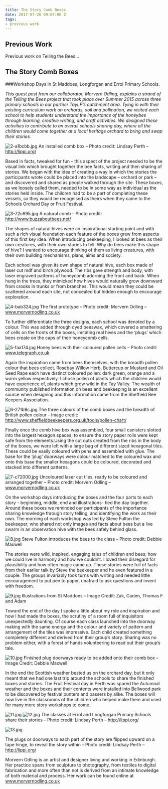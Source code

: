 ```yaml
---
title: The Story Comb Boxes
date: 2017-07-26 09:07:00 Z
tags:
- previous work
---
```


## Previous Work

Previous work on Telling the Bees...

## The Story Comb Boxes

###Workshop Days in St Maddoes, Longforgan and Errol Primary Schools.

*This guest post from our collaborator, Morvern Odling, explains a strand of the Telling the Bees project that took place over Summer 2015 across three primary schools in our partner TayLP’s catchment area. Tying in with their existing curriculum work on orchards, soil and pollination, we visited each school to help students understand the importance of the honeybee through learning, creative writing, and craft activities. We designed these activities to contribute to an overall schools sharing day, where all the children would come together at a local heritage orchard to bring and swap their stories.*
 
![2-a1bcbb.jpg](/uploads/2-a1bcbb.jpg)
An installed comb box – Photo credit:  Lindsay Perth – http://lippi.org/
 
Based in facts, tweaked for fun – this aspect of the project needed to be the visual link which brought together the bee facts, writing and then sharing of stories. We began with the idea of creating a way in which the stories the participants wrote could be placed into the landscape – orchard or park – and discovered and shared as people walked through the site. These boxes, as we loosely called them, needed to be in some way as individual as the stories held inside. The children had to be a part of completing these vessels, so they would be recognised as theirs when they came to the Schools Orchard Day or Fruit Festival.
 
![3-72c695.jpg](/uploads/3-72c695.jpg)
A natural comb – Photo credit: http://www.buzzaboutbees.net/
 
The shapes of natural hives were an inspirational starting point and with such a rich visual foundation each feature of the boxes grew from aspects of this first key idea. When introducing beekeeping, I looked at bees as their own creatures, with their own stories to tell. Why do bees make this shape of hive? I wanted to encourage thinking of them as living creatures, with their own building mechanisms, plans, aims and society.

Each school was given its own shape of natural hive, each box made of laser cut mdf and birch plywood. The ribs gave strength and body, with laser engraved patterns of honeycomb adorning the front and back. When hung in the trees, they mimicked how hives would naturally grow downward from crooks in trunks or from branches. This would mean they could be scattered around each site, not concealed but hidden enough to encourage exploration.
 
![4-bab324.jpg](/uploads/4-bab324.jpg)
The first prototype – Photo credit: Morvern Odling – www.morvernodling.co.uk

To further differentiate the three designs, each school was denoted by a colour. This was added through dyed beeswax, which covered a smattering of cells on the fronts of the boxes, imitating real hives and the ‘plugs’ which bees create on the caps of their honeycomb cells.
 
![5-faa174.jpg](/uploads/5-faa174.jpg)
Honey bees with their coloured pollen cells – Photo credit: www.telegraph.co.uk

Again the inspiration came from bees themselves, with the breadth pollen colour that bees collect. Rosebay Willow Herb, Buttercup or Mustard and Oil Seed Rape each have distinct coloured pollen: dark green, orange and a warm yellow respectively. I chose pollen of plants which the children would have experience of, plants which grow wild in the Tay Valley. The wealth of community published information on bees and beekeeping is an excellent source when designing and this information came from the Sheffield Bee Keepers Association.
 
![6-271b9c.jpg](/uploads/6-271b9c.jpg)
The three colours of the comb boxes and the breadth of British pollen colour – Image credit: http://www.sheffieldbeekeepers.org.uk/tools/pollen-chart/
 
Finally once the comb hive box was assembled, four small canisters slotted into the largest hexagon spaces; to ensure the story paper rolls were kept safe from the elements.Using the cut outs created from the ribs in the body of the boxes, we were left with a large bag of different sized hexagonal tiles. These could be easily coloured with pens and assembled with glue. The base for the ‘plug’ doorways were colour matched to the coloured wax and onto this base the smaller hexagons could be coloured, decorated and stacked into different patterns.
 
![7-c72000.jpg](/uploads/7-c72000.jpg)
Uncoloured laser cut tiles, ready to be coloured and arranged together – Photo credit: Morvern Odling – www.morvernodling.co.uk
 
On the workshop days introducing the boxes and the four parts to each story – beginning, middle, end and illustrations- tied the day together. Around these boxes we reminded our participants of the importance sharing knowledge through story telling, and identifying the work as their own. The morning of each workshop was led by Steve Fulton the beekeeper, who shared not only images and facts about bees but a live swarm in an observation hive with the bees safely behind glass.
  
![8.jpg](/uploads/8.jpg)
Steve Fulton introduces the bees to the class – Photo credit: Debbie Maxwell

The stories were wild, inspired, engaging tales of children and bees; how we could live in harmony and how we couldn’t. I loved their disregard for plausibility and how often magic came up. These stories were full of facts from their earlier talk by Steve the beekeeper and he even featured in a couple. The groups invariably took turns with writing and needed little encouragement to put pen to paper, unafraid to ask questions and invent with freedom.

![9.jpg](/uploads/9.jpg) 
Illustrations from St Maddoes – Image Credit: Zak, Caden, Thomas F and Adam 

Toward the end of the day I spoke a little about my role and inspiration and how I had made the boxes, the scrutiny of a room full of inquisitors unexpectedly daunting. Of course each class launched into the doorway making with the same energy and the colour and variety of pattern and arrangement of the tiles was impressive. Each child created something completely different and derived from their group’s story. Sharing was no problem either, with a forest of hands volunteering to read out their group’s tale. 

![10.jpg](/uploads/10.jpg)
Finished plug doorways ready to be added onto their comb box – Image Credit: Debbie Maxwell

In the end the Scottish weather bested us on the orchard day, but it only meant that we had one last trip around the schools to share the finished boxes and stories. The Fruit Festival day in Perth was spared the Autumnal weather and the boxes and their contents were installed into Bellwood park to be discovered by festival punters and passers by alike. The boxes will now live in the classrooms of the children who helped make them and used for many more story workshops to come.
 
![11.jpg](/uploads/11.jpg) 
![12.jpg](/uploads/12.jpg)
The classes at Errol and Longforgan Primary Schools share their stories – Photo credit:  Lindsay Perth – http://lippi.org/

![13.jpg](/uploads/13.jpg)

The plugs or doorways to each part of the story are flipped upward on a tape hinge, to reveal the story within – Photo credit:  Lindsay Perth – http://lippi.org/

Morvern Odling is an artist and designer living and working in Edinburgh. Her practice spans from sculpture to photography, from textiles to digital fabrication and more often than not is derived from an intimate knowledge of both material and process. Her work can be found online at www.morvernodling.co.uk